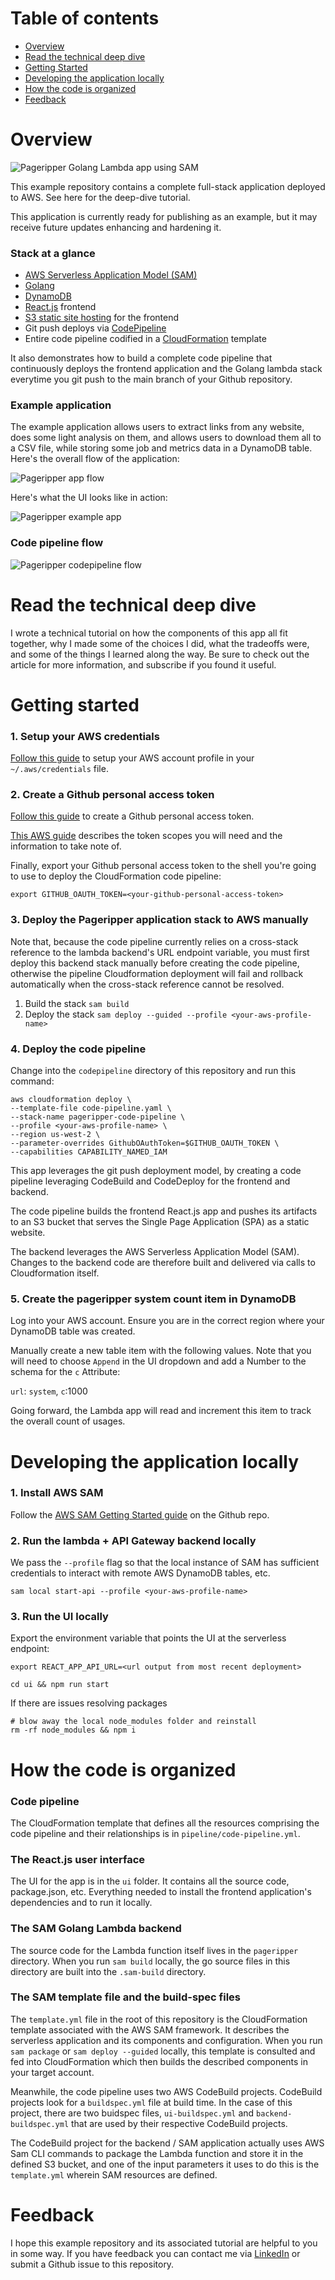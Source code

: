 # Table of contents
* [Overview](#overview)
* [Read the technical deep dive](#read-the-technical-deep-dive)
* [Getting Started](#getting-started)
* [Developing the application locally](#developing-the-application-locally)
* [How the code is organized](#how-the-code-is-organized)
* [Feedback](#feedback)


# Overview

![Pageripper Golang Lambda app using SAM](./doc/pageripper.png)

This example repository contains a complete full-stack application deployed to AWS. See here for the deep-dive tutorial.

This application is currently ready for publishing as an example, but it may receive future updates enhancing and hardening it.

### Stack at a glance

* [AWS Serverless Application Model (SAM)](https://aws.amazon.com/serverless/sam/)
* [Golang](https://golang.org/)
* [DynamoDB](https://aws.amazon.com/dynamodb/)
* [React.js](https://reactjs.org/) frontend
* [S3 static site hosting](https://docs.aws.amazon.com/AmazonS3/latest/userguide/WebsiteHosting.html) for the frontend
* Git push deploys via [CodePipeline](https://aws.amazon.com/codepipeline/)
* Entire code pipeline codified in a [CloudFormation](https://aws.amazon.com/cloudformation/) template

It also demonstrates how to build a complete code pipeline that continuously deploys the frontend application and the Golang lambda stack everytime you git push to the main branch of your Github repository.

### Example application

The example application allows users to extract links from any website, does some light analysis on them, and allows users to download them all to a CSV file, while storing some job and metrics data in a DynamoDB table. Here's the overall flow of the application:

![Pageripper app flow](./doc/pageripper-app-flow.png)

Here's what the UI looks like in action:

![Pageripper example app](./doc/pageripper-demo.png)

### Code pipeline flow

![Pageripper codepipeline flow](./doc/pageripper-codepipeline.png)

# Read the technical deep dive

I wrote a technical tutorial on how the components of this app all fit together, why I made some of the choices I did, what the tradeoffs were, and some of the things I learned along the way. Be sure to check out the article for more information, and subscribe if you found it useful.

# Getting started

### 1. Setup your AWS credentials

[Follow this guide](https://docs.aws.amazon.com/cli/latest/userguide/cli-configure-profiles.html) to setup your AWS account profile in your `~/.aws/credentials` file.

### 2. Create a Github personal access token

[Follow this guide](https://docs.github.com/en/github/authenticating-to-github/creating-a-personal-access-token) to create a Github personal access token.

[This AWS guide](https://docs.aws.amazon.com/quickstart/latest/cicd-taskcat/step2.html) describes the token scopes you will need and the information to take note of.

Finally, export your Github personal access token to the shell you're going to use to deploy the CloudFormation code pipeline:

```
export GITHUB_OAUTH_TOKEN=<your-github-personal-access-token>
```

### 3. Deploy the Pageripper application stack to AWS manually

Note that, because the code pipeline currently relies on a cross-stack reference to the lambda backend's URL endpoint variable, you must first deploy this backend stack manually before creating the code pipeline, otherwise the pipeline Cloudformation deployment will fail and rollback automatically when the cross-stack reference cannot be resolved.

1. Build the stack `sam build`
2. Deploy the stack `sam deploy --guided --profile <your-aws-profile-name>`

### 4. Deploy the code pipeline

Change into the `codepipeline` directory of this repository and run this command:

```
aws cloudformation deploy \
--template-file code-pipeline.yaml \
--stack-name pageripper-code-pipeline \
--profile <your-aws-profile-name> \
--region us-west-2 \
--parameter-overrides GithubOAuthToken=$GITHUB_OAUTH_TOKEN \
--capabilities CAPABILITY_NAMED_IAM
```

This app leverages the git push deployment model, by creating a code pipeline leveraging CodeBuild and CodeDeploy for the frontend and backend.

The code pipeline builds the frontend React.js app and pushes its artifacts to an S3 bucket that serves the Single Page Application (SPA) as a static website.

The backend leverages the AWS Serverless Application Model (SAM). Changes to the backend code are therefore built and delivered via calls to Cloudformation itself.

### 5. Create the pageripper system count item in DynamoDB

Log into your AWS account. Ensure you are in the correct region where your DynamoDB table was created. 

Manually create a new table item with the following values. Note that you will need to choose `Append` in the UI dropdown and add a Number to the schema for the `c` Attribute: 

`url`: `system`, 
`c`:1000

Going forward, the Lambda app will read and increment this item to track the overall count of usages. 

# Developing the application locally


### 1. Install AWS SAM

Follow the [AWS SAM Getting Started guide](https://github.com/aws/serverless-application-model#get-started) on the Github repo.

### 2. Run the lambda + API Gateway backend locally

We pass the `--profile` flag so that the local instance of SAM has sufficient credentials to interact with remote AWS DynamoDB tables, etc.

```
sam local start-api --profile <your-aws-profile-name>
```

### 3. Run the UI locally

Export the environment variable that points the UI at the serverless endpoint:

`export REACT_APP_API_URL=<url output from most recent deployment>`

```
cd ui && npm run start
```

If there are issues resolving packages

```
# blow away the local node_modules folder and reinstall
rm -rf node_modules && npm i
```
# How the code is organized

### Code pipeline
The CloudFormation template that defines all the resources comprising the code pipeline and their relationships is in `pipeline/code-pipeline.yml`.

### The React.js user interface
The UI for the app is in the `ui` folder. It contains all the source code, package.json, etc. Everything needed to install the frontend application's dependencies and to run it locally.

### The SAM Golang Lambda backend
The source code for the Lambda function itself lives in the `pageripper` directory. When you run `sam build` locally, the go source files in this directory are built into the `.sam-build` directory.

### The SAM template file and the build-spec files
The `template.yml` file in the root of this repository is the CloudFormation template associated with the AWS SAM framework. It describes the serverless application and its components and configuration. When you run `sam package` or `sam deploy --guided` locally, this template is consulted and fed into CloudFormation which then builds the described components in your target account.

Meanwhile, the code pipeline uses two AWS CodeBuild projects. CodeBuild projects look for a `buildspec.yml` file at build time. In the case of this project, there are two buidspec files, `ui-buildspec.yml` and `backend-buildspec.yml` that are used by their respective CodeBuild projects.

The CodeBuild project for the backend / SAM application actually uses AWS Sam CLI commands to package the Lambda function and store it in the defined S3 bucket, and one of the input parameters it uses to do this is the `template.yml` wherein SAM resources are defined.

# Feedback

I hope this example repository and its associated tutorial are helpful to you in some way. If you have feedback you can contact me via [LinkedIn](https://www.linkedin.com/in/zackproser/) or submit a Github issue to this repository.
